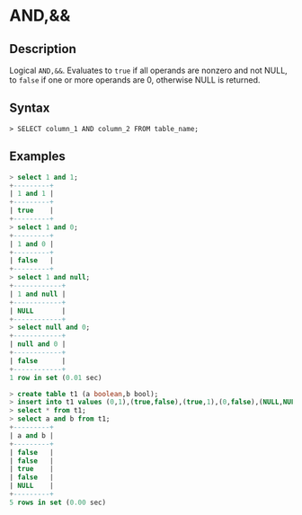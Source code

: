 # **AND,&&**

## **Description**

Logical `AND,&&`. Evaluates to `true` if all operands are nonzero and not NULL, to `false` if one or more operands are 0, otherwise NULL is returned.

## **Syntax**

```
> SELECT column_1 AND column_2 FROM table_name;
```

## **Examples**

```sql
> select 1 and 1;
+---------+
| 1 and 1 |
+---------+
| true    |
+---------+
> select 1 and 0;
+---------+
| 1 and 0 |
+---------+
| false   |
+---------+
> select 1 and null;
+------------+
| 1 and null |
+------------+
| NULL       |
+------------+
> select null and 0;
+------------+
| null and 0 |
+------------+
| false      |
+------------+
1 row in set (0.01 sec)
```

```sql
> create table t1 (a boolean,b bool);
> insert into t1 values (0,1),(true,false),(true,1),(0,false),(NULL,NULL);
> select * from t1;
> select a and b from t1;
+---------+
| a and b |
+---------+
| false   |
| false   |
| true    |
| false   |
| NULL    |
+---------+
5 rows in set (0.00 sec)
```

